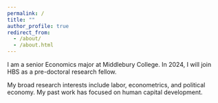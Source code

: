 ```yaml
---
permalink: /
title: ""
author_profile: true
redirect_from: 
  - /about/
  - /about.html
---
```


I am a senior Economics major at Middlebury College. In 2024, I will join HBS as a pre-doctoral research fellow. 

My broad research interests include labor, econometrics, and political economy. My past work has focused on human capital development.